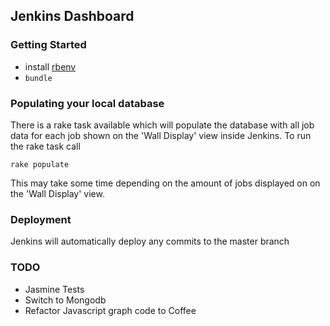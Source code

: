## Jenkins Dashboard

### Getting Started

* install [rbenv](https://github.com/sstephenson/rbenv/)
* `bundle`

### Populating your local database

There is a rake task available which will populate the database with all job data for each job shown on the 'Wall Display' view inside Jenkins. To run the rake task call

`rake populate`

This may take some time depending on the amount of jobs displayed on on the 'Wall Display' view.

### Deployment

Jenkins will automatically deploy any commits to the master branch

### TODO

* Jasmine Tests
* Switch to Mongodb
* Refactor Javascript graph code to Coffee
